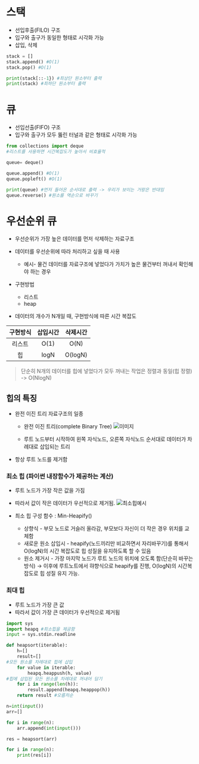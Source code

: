 # 스택
* 선입후출(FILO) 구조
* 입구와 출구가 동일한 형태로 시각화 가능
* 삽입, 삭제

```python
stack = []
stack.append() #O(1)
stack.pop() #O(1)

print(stack[::-1}) #최상단 원소부터 출력
print(stack) #최하단 원소부터 출력
```

# 큐
* 선입선출(FIFO) 구조
* 입구와 출구가 모두 뚫린 터널과 같은 형태로 시각화 가능
```python
from collections import deque
#리스트를 사용하면 시간복잡도가 높아서 비효율적

queue= deque()

queue.append() #O(1)
queue.popleft() #O(1)

print(queue) #먼저 들어온 순서대로 출력 -> 우리가 보이는 거랑은 반대임
queue.reverse() #원소를 역순으로 바꾸기
```


# 우선순위 큐
* 우선순위가 가장 높은 데이터를 먼저 삭제하는 자료구조
* 데이터를 우선순위에 따라 처리하고 싶을 때 사용
  * 예시- 물건 데이터를 자료구조에 넣었다가 가치가 높은 물건부터 꺼내서 확인해야 하는 경우

* 구현방법
  * 리스트
  * heap

* 데이터의 개수가 N개일 때, 구현방식에 따른 시간 복잡도

|구현방식|삽입시간|삭제시간|
|:---:|:---:|:---:|
|리스트|O(1)|O(N)|
|힙|logN|O(logN)|
> 단순히 N개의 데이터를 힙에 넣었다가 모두 꺼내는 작업은 정렬과 동일(힙 정렬) -> O(NlogN)

## 힙의 특징
* 완전 이진 트리 자료구조의 일종
  * 완전 이진 트리(complete Binary Tree)
    ![이미지](./이미지/이진트리.png)
    
  * 루트 노드부터 시작하여 왼쪽 자식노드, 오른쪽 자식노드 순서대로 데이터가 차례대로 삽입되는 트리
* 항상 루트 노드를 제거함


### 최소 힙 (파이썬 내장함수가 제공하는 계산)
  * 루트 노드가 가장 작은 값을 가짐
  * 따라서 값이 작은 데이터가 우선적으로 제거됨.
  ![최소힙예시](./이미지/최소힙예시.png)

  * 최소 힙 구성 함수 : Min-Heapify()
    * 상향식 - 부모 노드로 거슬러 올라감, 부모보다 자신이 더 작은 경우 위치를 교체함
    * 새로운 원소 삽입시 - heapify(노드끼리만 비교하면서 자리바꾸기)를 통해서 O(logN)의 시간 복잡도로 힙 성질을 유지하도록 할 수 있음 
    * 원소 제거시 - 가장 마지막 노드가 루트 노드의 위치에 오도록 함(단순히 바꾸는 방식) → 이후에 루트노트에서 햐향식으로 heapify를 진행, O(logN)의 시간복잡도로 힙 성질 유지 가능.

### 최대 힙
  * 루트 노드가 가장 큰 값
  * 따라서 값이 가장 큰 데이터가 우선적으로 제거됨

```python
import sys
import heapq #최소힙을 제공함
input = sys.stdin.readline

def heapsort(iterable):
	h=[]
	result=[]
#모든 원소를 차례대로 힙에 삽입
	for value in iterable:
		heapq.heappush(h, value)
#힙에 삽입된 모든 원소를 차례대로 꺼내어 담기
	for i in range(len(h)):
		result.append(heapq.heappop(h))
	return result #오름차순

n=int(input())
arr=[]

for i in range(n):
	arr.append(int(input()))

res = heapsort(arr)

for i in range(n):
	print(res[i])
```
